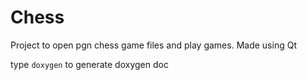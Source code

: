 # Chess
Project to open pgn chess game files and play games.
Made using Qt


type
```doxygen```
to generate doxygen doc